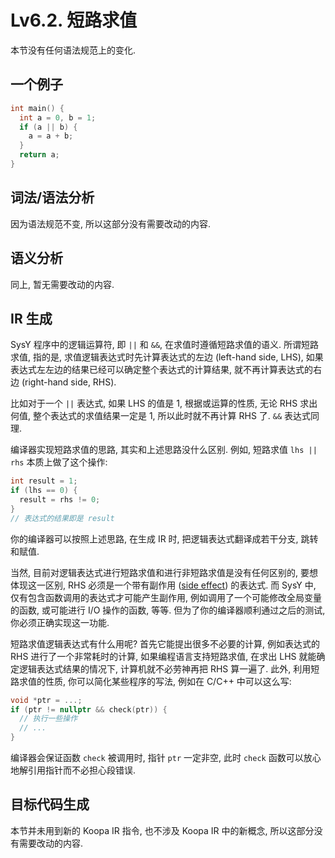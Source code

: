 # Lv6.2. 短路求值

本节没有任何语法规范上的变化.

## 一个例子

```c
int main() {
  int a = 0, b = 1;
  if (a || b) {
    a = a + b;
  }
  return a;
}
```

## 词法/语法分析

因为语法规范不变, 所以这部分没有需要改动的内容.

## 语义分析

同上, 暂无需要改动的内容.

## IR 生成

SysY 程序中的逻辑运算符, 即 `||` 和 `&&`, 在求值时遵循短路求值的语义. 所谓短路求值, 指的是, 求值逻辑表达式时先计算表达式的左边 (left-hand side, LHS), 如果表达式左左边的结果已经可以确定整个表达式的计算结果, 就不再计算表达式的右边 (right-hand side, RHS).

比如对于一个 `||` 表达式, 如果 LHS 的值是 1, 根据或运算的性质, 无论 RHS 求出何值, 整个表达式的求值结果一定是 1, 所以此时就不再计算 RHS 了. `&&` 表达式同理.

编译器实现短路求值的思路, 其实和上述思路没什么区别. 例如, 短路求值 `lhs || rhs` 本质上做了这个操作:

```c
int result = 1;
if (lhs == 0) {
  result = rhs != 0;
}
// 表达式的结果即是 result
```

你的编译器可以按照上述思路, 在生成 IR 时, 把逻辑表达式翻译成若干分支, 跳转和赋值.

当然, 目前对逻辑表达式进行短路求值和进行非短路求值是没有任何区别的, 要想体现这一区别, RHS 必须是一个带有副作用 ([side effect](https://en.wikipedia.org/wiki/Side_effect_(computer_science))) 的表达式. 而 SysY 中, 仅有包含函数调用的表达式才可能产生副作用, 例如调用了一个可能修改全局变量的函数, 或可能进行 I/O 操作的函数, 等等. 但为了你的编译器顺利通过之后的测试, 你必须正确实现这一功能.

短路求值逻辑表达式有什么用呢? 首先它能提出很多不必要的计算, 例如表达式的 RHS 进行了一个非常耗时的计算, 如果编程语言支持短路求值, 在求出 LHS 就能确定逻辑表达式结果的情况下, 计算机就不必劳神再把 RHS 算一遍了. 此外, 利用短路求值的性质, 你可以简化某些程序的写法, 例如在 C/C++ 中可以这么写:

```cpp
void *ptr = ...;
if (ptr != nullptr && check(ptr)) {
  // 执行一些操作
  // ...
}
```

编译器会保证函数 `check` 被调用时, 指针 `ptr` 一定非空, 此时 `check` 函数可以放心地解引用指针而不必担心段错误.

## 目标代码生成

本节并未用到新的 Koopa IR 指令, 也不涉及 Koopa IR 中的新概念, 所以这部分没有需要改动的内容.
